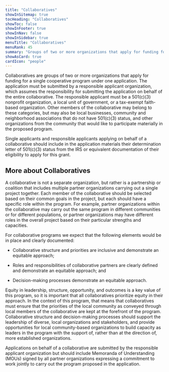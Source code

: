 ```yaml
---
title: "Collaboratives"
showInSitemap: true
tocHeading: "Collaboratives"
showToc: false
showInFooter: true
showInNav: false
showInSidebar: true
menuTitle: "Collaboratives"
menuRank: 45
summary: "Groups of two or more organizations that apply for funding for a single cooperative program under one application."
showAsCard: true
cardIcon: "people"
---
```


Collaboratives are groups of two or more organizations that apply for funding for a single cooperative program under one application. The application must be submitted by a responsible applicant organization, which assumes the responsibility for submitting the application on behalf of the entire collaborative. The responsible applicant must be a 501(c)(3) nonprofit organization, a local unit of government, or a tax-exempt faith-based organization. Other members of the collaborative may belong to these categories, but may also be local businesses, community and neighborhood associations that do not have 501(c)(3) status, and other organizations from the community that would like to participate materially in the proposed program.

Single applicants and responsible applicants applying on behalf of a collaborative should include in the application materials their determination letter of 501(c)(3) status from the IRS or equivalent documentation of their eligibility to apply for this grant.

## More about Collaboratives

A collaborative is not a separate organization, but rather is a partnership or coalition that includes multiple partner organizations carrying out a single project together. Each member of the collaborative should be selected based on their common goals in the project, but each should have a specific role within the program. For example, partner organizations within the collaborative may carry out the same program in different communities or for different populations, or partner organizations may have different roles in the overall project based on their particular strengths and capacities.

For collaborative programs we expect that the following elements would be in place and clearly documented:

- Collaborative structure and priorities are inclusive and demonstrate an equitable approach;

- Roles and responsibilities of collaborative partners are clearly defined and demonstrate an equitable approach; and

- Decision-making processes demonstrate an equitable approach.

Equity in leadership, structure, opportunity, and outcomes is a key value of this program, so it is important that all collaboratives prioritize equity in their approach. In the context of this program, that means that collaboratives must ensure that the priorities of the local community as conveyed through local members of the collaborative are kept at the forefront of the program. Collaborative structure and decision-making processes should support the leadership of diverse, local organizations and stakeholders, and provide opportunities for local community-based organizations to build capacity as leaders in the program with the support of, rather than at the direction of, more established organizations.

Applications on behalf of a collaborative are submitted by the responsible applicant organization but should include Memoranda of Understanding (MOUs) signed by all partner organizations expressing a commitment to work jointly to carry out the program proposed in the application.
